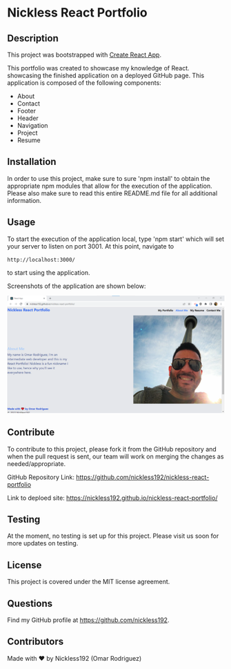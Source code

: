 # Nickless React Portfolio

## Description

This project was bootstrapped with [Create React App](https://github.com/facebook/create-react-app).

This portfolio was created to showcase my knowledge of React. showcasing the finished application on a deployed GitHub page. This application is composed of the following components:

- About
- Contact
- Footer
- Header
- Navigation
- Project
- Resume

## Installation

In order to use this project, make sure to sure 'npm install' to obtain the appropriate npm modules that allow for the execution of the application. Please also make sure to read this entire README.md file for all additional information.

## Usage

To start the execution of the application local, type 'npm start' which will set your server to listen on port 3001. At this point, navigate to

```
http://localhost:3000/
```

to start using the application.

Screenshots of the application are shown below:

![Nickless React Portfolio Homepage](./src/assets/personal/nickless-react-portfolio-screenshot.png)


## Contribute

To contribute to this project, please fork it from the GitHub repository and when the pull request is sent, our team will work on merging the changes as needed/appropriate.

GitHub Repository Link: https://github.com/nickless192/nickless-react-portfolio

Link to deploed site: https://nickless192.github.io/nickless-react-portfolio/

## Testing

At the moment, no testing is set up for this project. Please visit us soon for more updates on testing.

## License

This project is covered under the MIT license agreement.

## Questions

Find my GitHub profile at https://github.com/nickless192.

## Contributors

Made with ❤️ by Nickless192 (Omar Rodriguez)